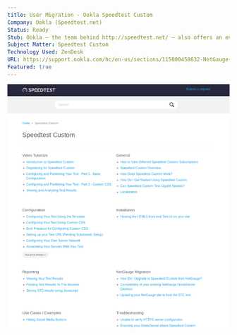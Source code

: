 ```yaml
---
title: User Migration - Ookla Speedtest Custom
Company: Ookla (Speedtest.net)
Status: Ready
Stub: Ookla – the team behind http://speedtest.net/ – also offers an enterprise version of their flagship website software used to measure bandwidth and latency between a client and server. During the transition from legacy Flash protocols to new HTML5/Javscript versions, I lead a small team of technical service contractors to assist with the increased workload from the transition.
Subject Matter: Speedtest Custom
Technology Used: ZenDesk
URL: https://support.ookla.com/hc/en-us/sections/115000458632-NetGauge-Migration
Featured: true
---
```

![alt text](./img/usermigration.png)
